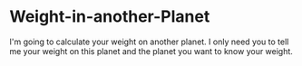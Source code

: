 # Weight-in-another-Planet
I'm going to calculate your weight on another planet. I only need you to tell me your weight on this planet and the planet you want to know your weight.
